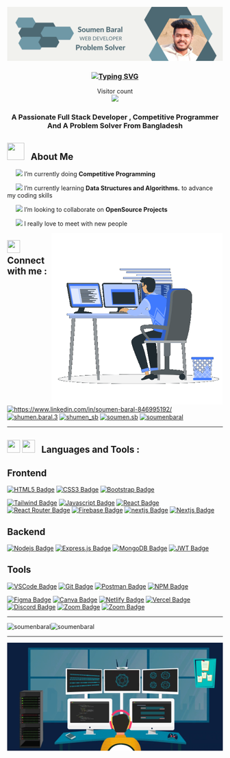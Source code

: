 ![logo](ProfileLogo.png)                                                                                                                                  
      
<h3 align="center">      
 <a href="https://git.io/typing-svg"><img src="https://readme-typing-svg.demolab.com?font=Fira+Code&weight=900&size=25&pause=1000&color=D27800&center=true&vCenter=true&width=600&height=100&lines=Welcome+To+Soumen's+Profile;Consistent+Learner;Full+Stact+Developer;Problem+Solver;Dreamer" alt="Typing SVG" /></a>
</h3>                                                                                 

<p align="center">   
  <div align="center">Visitor count</div>
  <div align="center">
    <img src="https://profile-counter.glitch.me/SoumenBaral/count.svg"/>
  </div> 
</p>

<h3 align="center">A Passionate Full Stack Developer , Competitive Programmer And A Problem Solver From Bangladesh </h3>    

<h2>
        <span style='padding-right:10px'><img width="40px" height="40px" src = "https://i.pinimg.com/originals/3f/7e/4e/3f7e4eff7c96e9fe4b8b4b1ff3f7bdb5.gif" ></span>
        <b>About Me</b>
</h2>


<p> 
    <p> 
        &nbsp;&nbsp;&nbsp;&nbsp;&nbsp;<img src="https://img.icons8.com/color/25/000000/project-management.png"/>
            <span>I’m currently doing <b>Competitive Programming</b></span>
    </p>
    <p>
        &nbsp;&nbsp;&nbsp;&nbsp;&nbsp;<img src="https://img.icons8.com/color/28/000000/learning.png"/>
        <span>I’m currently learning <b>Data Structures and Algorithms.</b> to advance my coding skills </span>
    </p>
    <p >
        &nbsp;&nbsp;&nbsp;&nbsp;&nbsp;<img src="https://img.icons8.com/office/28/000000/search-client.png"/>
        <span>I’m looking to collaborate on <b>OpenSource Projects</b> </span>
    </p>
    <p >
        &nbsp;&nbsp;&nbsp;&nbsp;&nbsp;<img src="https://img.icons8.com/emoji/28/000000/smiling-face-with-halo.png"/>
        <span>I really love to meet with new people</span>
    </p>

</p>


<img alt="Coding" width="400px" align="right" src="coding-boy.gif">  
<h2 style='margin-top:30px'>
        <span><img width="30px" height="30px" src="https://img.icons8.com/clouds/100/000000/contact-card.png"/></span>
        <b>Connect with me :</b>
</h2>
<p align="left">               
<a href="https://www.linkedin.com/in/soumen-baral-846995192/" target="blank"><img align="center" src="https://raw.githubusercontent.com/rahuldkjain/github-profile-readme-generator/master/src/images/icons/Social/linked-in-alt.svg" alt="https://www.linkedin.com/in/soumen-baral-846995192/" height="30" width="40" /></a>
<a href="https://fb.com/shumen.baral.3" target="blank"><img align="center" src="https://raw.githubusercontent.com/rahuldkjain/github-profile-readme-generator/master/src/images/icons/Social/facebook.svg" alt="shumen.baral.3" height="30" width="40" /></a>
<a href="https://www.hackerrank.com/shumen_sb" target="blank"><img align="center" src="https://raw.githubusercontent.com/rahuldkjain/github-profile-readme-generator/master/src/images/icons/Social/hackerrank.svg" alt="shumen_sb" height="30" width="40" /></a>
<a href="https://codeforces.com/profile/soumen.sb" target="blank"><img align="center" src="https://raw.githubusercontent.com/rahuldkjain/github-profile-readme-generator/master/src/images/icons/Social/codeforces.svg" alt="soumen.sb" height="30" width="40" /></a>
<a href="https://www.leetcode.com/soumenbaral" target="blank"><img align="center" src="https://raw.githubusercontent.com/rahuldkjain/github-profile-readme-generator/master/src/images/icons/Social/leet-code.svg" alt="soumenbaral" height="30" width="40" /></a>
</p> 
  <hr> 
  
<h2 style='margin-top:30px'>
        <span style='padding-right:10px'><img width="30px"  height="30px" src="https://img.icons8.com/fluency/48/000000/programming.png"/> <img width="30px" height="30px" src="https://img.icons8.com/office/50/000000/administrative-tools.png"/></span>
        <b>Languages and Tools :</b>
</h2>


<p align="left"> 
  
## Frontend

[![HTML5 Badge](https://img.shields.io/badge/-Html5-E34c26?style=for-the-badge&labelColor=black&logo=html5&logoColor=E34c26)](#)
[![CSS3 Badge](https://img.shields.io/badge/CSS3-1572B6?style=for-the-badge&labelColor=black&logo=css3&logoColor=1572B6)](#)
[![Bootstrap Badge](https://img.shields.io/badge/Bootstrap-553C7B?style=for-the-badge&labelColor=black&logo=bootstrap&logoColor=553C7B)](#)

<!-- [![SASS Badge](https://img.shields.io/badge/Sass-CC6699?style=for-the-badge&labelColor=black&logo=sass&logoColor=CC6699)](#) -->

[![Tailwind Badge](https://img.shields.io/badge/Tailwind%20CSS-092749?style=for-the-badge&logo=tailwindcss&logoColor=06B6D4&labelColor=000000)](#)
[![Javascript Badge](https://img.shields.io/badge/-Javascript-F0DB4F?style=for-the-badge&labelColor=black&logo=javascript&logoColor=F0DB4F)](#)
[![React Badge](https://img.shields.io/badge/-React-61DBFB?style=for-the-badge&labelColor=black&logo=react&logoColor=61DBFB)](#)
[![React Router Badge](https://img.shields.io/badge/React_Router-CA4245?style=for-the-badge&labelColor=black&logo=react-router&logoColor=CA4245)](#)
[![Firebase Badge](https://img.shields.io/badge/firebase-FFCA28.svg?&style=for-the-badge&labelColor=black&logo=firebase&logoColor=FFCA28)](#)
[![nextjs Badge](https://img.shields.io/badge/React_Redux-%23593d88?style=for-the-badge&logo=redux&logoColor=61DAFB)](#)
[![Nextjs Badge](https://img.shields.io/badge/Next_JS-black?style=for-the-badge&logo=next.js&logoColor=white)](#)
<!-- [![Material UI Badge](https://img.shields.io/badge/Material--UI-0081CB?style=for-the-badge&labelColor=black&logo=material-ui&logoColor=white)](#) -->

<!-- [![TypeScript Badge](https://img.shields.io/badge/typescript-%23007ACC.svg?style=for-the-badge&labelColor=black&logo=typescript&logoColor=007ACC)](#) -->



<!-- [![Redux Badge](https://img.shields.io/badge/redux-%23593d88.svg?style=for-the-badge&labelColor=black&logo=redux&logoColor=593d88)](#) -->

<!-- [![Styled Components Badge](https://img.shields.io/badge/styled--components-DB7093?style=for-the-badge&labelColor=black&logo=styled-components&logoColor=DB7093)](#) -->
## Backend

<!-- [![TypeScript Badge](https://img.shields.io/badge/typescript-%23007ACC.svg?style=for-the-badge&labelColor=black&logo=typescript&logoColor=007ACC)](#) -->

[![Nodejs Badge](https://img.shields.io/badge/-Nodejs-3C873A?style=for-the-badge&labelColor=black&logo=node.js&logoColor=3C873A)](#)
[![Express.js Badge](https://img.shields.io/badge/Express.js-000000?style=for-the-badge&logo=express&logoColor=white)](#)
[![MongoDB Badge](https://img.shields.io/badge/MongoDB-4EA94B?style=for-the-badge&labelColor=black&logo=mongodb&logoColor=4EA94B)](#)
[![JWT Badge](https://img.shields.io/badge/JWT-black?style=for-the-badge&logo=JSON%20web%20tokens&logoColor=00ADEF)](#)

<!-- [![Socket.io Badge](https://img.shields.io/badge/Socket.io-black?style=for-the-badge&logo=socket.io&badgeColor=010101)](#) -->

## Tools

[![VSCode Badge](https://img.shields.io/badge/Visual_Studio-0078D7?style=for-the-badge&labelColor=black&logo=visual%20studio&logoColor=0078D7)](#)
[![Git Badge](https://img.shields.io/badge/Git-F05032?style=for-the-badge&labelColor=black&logo=git&logoColor=f34f29)](#)
[![Postman Badge](https://img.shields.io/badge/Postman-FF6C37?style=for-the-badge&labelColor=black&logo=postman&logoColor=E85824)](#)
[![NPM Badge](https://img.shields.io/badge/NPM-%23CC3534.svg?style=for-the-badge&labelColor=black&logo=npm&logoColor=CC3534)](#)

<!-- [![Yarn Badge](https://img.shields.io/badge/yarn-%232C8EBB.svg?style=for-the-badge&labelColor=black&logo=yarn&logoColor=2C8EBB)](#) -->

[![Figma Badge](https://img.shields.io/badge/figma-%23F24E1E.svg?style=for-the-badge&labelColor=black&logo=figma&logoColor=F24E1E)](#)
[![Canva Badge](https://img.shields.io/badge/Canva-%2320C4CB.svg?style=for-the-badge&labelColor=black&logo=Canva&logoColor=20C4CB)](#)
[![Netlify Badge](https://img.shields.io/badge/Netlify-00C7B7?style=for-the-badge&labelColor=black&logo=netlify&logoColor=#00C7B7)](#)
[![Vercel Badge](https://img.shields.io/badge/vercel-%23000000.svg?style=for-the-badge&labelColor=black&logo=vercel&logoColor=white)](#)
[![Discord Badge](https://img.shields.io/badge/Discord-7289DA?style=for-the-badge&labelColor=black&logo=discord&logoColor=7289DA)](#)
[![Zoom Badge](https://img.shields.io/badge/Zoom-2D8CFF?style=for-the-badge&labelColor=black&logo=zoom&logoColor=2D8CFF)](#)
[![Zoom Badge](https://img.shields.io/badge/stackoverflow-f48024?style=for-the-badge&labelColor=black&logo=stackoverflow&logoColor=f48024)](#)
 </p> 
<hr>
<p ><img align="left" src="https://streak-stats.demolab.com/?user=soumenbaral&theme=vision-friendly-dark" alt="soumenbaral" /></p>
<p><img align="mid" src="https://github-readme-stats.vercel.app/api/top-langs/?username=SoumenBaral&langs_count=6&theme=transparent" alt="soumenbaral" /></p>

<!--<p><img align="left" src="https://github-readme-streak-stats.herokuapp.com/?user=soumenbaral&theme=vision-friendly-dark" alt="soumenbaral" /></p-->



<hr>
<img alt="Coding" width="850px" align="center" src="boy-coding.gif">
<!-- <p>&nbsp;<img align="center" src="https://github-readme-stats.vercel.app/api?username=SoumenBaral&show_icons=true&theme=transparent" alt="soumenbaral" /></p> -->


